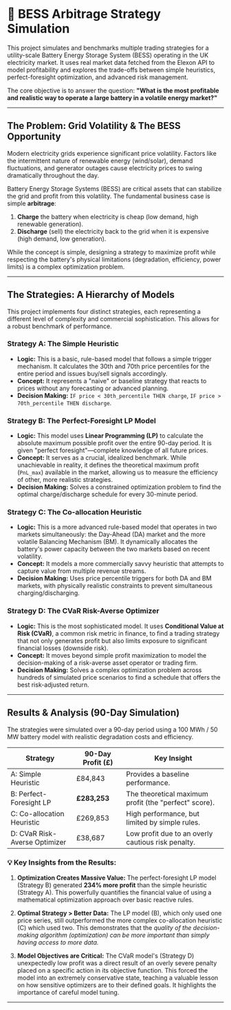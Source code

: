# 🔋 BESS Arbitrage Strategy Simulation

This project simulates and benchmarks multiple trading strategies for a utility-scale Battery Energy Storage System (BESS) operating in the UK electricity market. It uses real market data fetched from the Elexon API to model profitability and explores the trade-offs between simple heuristics, perfect-foresight optimization, and advanced risk management.

The core objective is to answer the question: **"What is the most profitable and realistic way to operate a large battery in a volatile energy market?"**



---
## The Problem: Grid Volatility & The BESS Opportunity

Modern electricity grids experience significant price volatility. Factors like the intermittent nature of renewable energy (wind/solar), demand fluctuations, and generator outages cause electricity prices to swing dramatically throughout the day.

Battery Energy Storage Systems (BESS) are critical assets that can stabilize the grid and profit from this volatility. The fundamental business case is simple **arbitrage**:
1.  **Charge** the battery when electricity is cheap (low demand, high renewable generation).
2.  **Discharge** (sell) the electricity back to the grid when it is expensive (high demand, low generation).

While the concept is simple, designing a strategy to maximize profit while respecting the battery's physical limitations (degradation, efficiency, power limits) is a complex optimization problem.

---
## The Strategies: A Hierarchy of Models

This project implements four distinct strategies, each representing a different level of complexity and commercial sophistication. This allows for a robust benchmark of performance.

### Strategy A: The Simple Heuristic
-   **Logic:** This is a basic, rule-based model that follows a simple trigger mechanism. It calculates the 30th and 70th price percentiles for the entire period and issues buy/sell signals accordingly.
-   **Concept:** It represents a "naive" or baseline strategy that reacts to prices without any forecasting or advanced planning.
-   **Decision Making:** `IF price < 30th_percentile THEN charge`, `IF price > 70th_percentile THEN discharge`.

### Strategy B: The Perfect-Foresight LP Model
-   **Logic:** This model uses **Linear Programming (LP)** to calculate the absolute maximum possible profit over the entire 90-day period. It is given "perfect foresight"—complete knowledge of all future prices.
-   **Concept:** It serves as a crucial, idealized benchmark. While unachievable in reality, it defines the theoretical maximum profit (`PnL_max`) available in the market, allowing us to measure the efficiency of other, more realistic strategies.
-   **Decision Making:** Solves a constrained optimization problem to find the optimal charge/discharge schedule for every 30-minute period.

### Strategy C: The Co-allocation Heuristic
-   **Logic:** This is a more advanced rule-based model that operates in two markets simultaneously: the Day-Ahead (DA) market and the more volatile Balancing Mechanism (BM). It dynamically allocates the battery's power capacity between the two markets based on recent volatility.
-   **Concept:** It models a more commercially savvy heuristic that attempts to capture value from multiple revenue streams.
-   **Decision Making:** Uses price percentile triggers for both DA and BM markets, with physically realistic constraints to prevent simultaneous charging/discharging.

### Strategy D: The CVaR Risk-Averse Optimizer
-   **Logic:** This is the most sophisticated model. It uses **Conditional Value at Risk (CVaR)**, a common risk metric in finance, to find a trading strategy that not only generates profit but also limits exposure to significant financial losses (downside risk).
-   **Concept:** It moves beyond simple profit maximization to model the decision-making of a risk-averse asset operator or trading firm.
-   **Decision Making:** Solves a complex optimization problem across hundreds of simulated price scenarios to find a schedule that offers the best risk-adjusted return.

---
## Results & Analysis (90-Day Simulation)

The strategies were simulated over a 90-day period using a 100 MWh / 50 MW battery model with realistic degradation costs and efficiency.

| Strategy                               | 90-Day Profit (£) | Key Insight                                         |
| -------------------------------------- | ----------------- | --------------------------------------------------- |
| A: Simple Heuristic                    | £84,843           | Provides a baseline performance.                    |
| B: Perfect-Foresight LP                | **£283,253** | The theoretical maximum profit (the "perfect" score). |
| C: Co-allocation Heuristic             | £269,853          | High performance, but limited by simple rules.      |
| D: CVaR Risk-Averse Optimizer          | £38,687           | Low profit due to an overly cautious risk penalty.    |

### 💡 Key Insights from the Results:

1.  **Optimization Creates Massive Value:** The perfect-foresight LP model (Strategy B) generated **234% more profit** than the simple heuristic (Strategy A). This powerfully quantifies the financial value of using a mathematical optimization approach over basic reactive rules.

2.  **Optimal Strategy > Better Data:** The LP model (B), which only used one price series, still outperformed the more complex co-allocation heuristic (C) which used two. This demonstrates that the *quality of the decision-making algorithm (optimization) can be more important than simply having access to more data.*

3.  **Model Objectives are Critical:** The CVaR model's (Strategy D) unexpectedly low profit was a direct result of an overly severe penalty placed on a specific action in its objective function. This forced the model into an extremely conservative state, teaching a valuable lesson on how sensitive optimizers are to their defined goals. It highlights the importance of careful model tuning.

---

